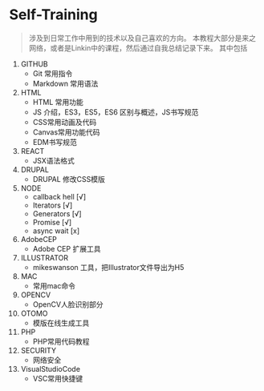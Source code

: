 # Self-Training

> 涉及到日常工作中用到的技术以及自己喜欢的方向。
> 本教程大部分是来之网络，或者是Linkin中的课程，然后通过自我总结记录下来。
其中包括 
1. GITHUB  
    * Git 常用指令
    * Markdown 常用语法
1. HTML
    * HTML 常用功能
    * JS 介绍，ES3，ES5，ES6 区别与概述，JS书写规范
    * CSS常用动画及代码
    * Canvas常用功能代码
    * EDM书写规范
1. REACT 
    * JSX语法格式
1. DRUPAL
    * DRUPAL 修改CSS模版
1. NODE 
    * callback hell [√]
    * Iterators     [√]
    * Generators    [√] 
    * Promise       [√] 
    * async wait    [x]
1. AdobeCEP  
    * Adobe CEP 扩展工具
1. ILLUSTRATOR  
    * mikeswanson 工具，把Illustrator文件导出为H5
1. MAC
    * 常用mac命令
1. OPENCV  
    * OpenCV人脸识别部分
1. OTOMO
    * 模版在线生成工具
1. PHP   
    * PHP常用代码教程
1. SECURITY
    * 网络安全
1. VisualStudioCode 
    * VSC常用快捷键
